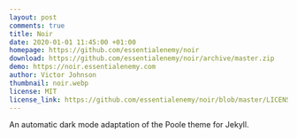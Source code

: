 ```yaml
---
layout: post
comments: true
title: Noir
date: 2020-01-01 11:45:00 +01:00
homepage: https://github.com/essentialenemy/noir
download: https://github.com/essentialenemy/noir/archive/master.zip
demo: https://noir.essentialenemy.com
author: Victor Johnson
thumbnail: noir.webp
license: MIT
license_link: https://github.com/essentialenemy/noir/blob/master/LICENSE.md
---
```


An automatic dark mode adaptation of the Poole theme for Jekyll.
